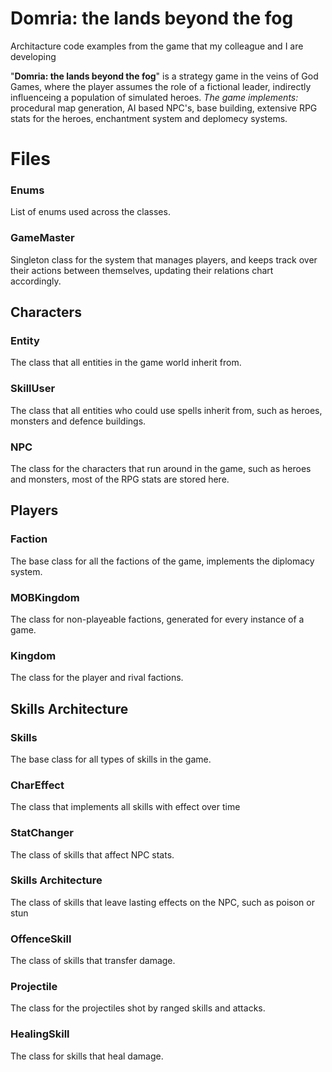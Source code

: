 # Domria: the lands beyond the fog

Architacture code examples from the game that my colleague and I are developing

"**Domria: the lands beyond the fog**" is a strategy game in the veins of God Games, where the player assumes the role of a fictional leader,
indirectly influenceing a population of simulated heroes.
*The game implements:* procedural map generation, AI based NPC's, base building, extensive RPG stats for the heroes, enchantment system and deplomecy systems.

# Files

### Enums
List of enums used across the classes.

### GameMaster
Singleton class for the system that manages players, and keeps track over their actions between themselves, updating their relations chart accordingly.

## Characters

### Entity
The class that all entities in the game world inherit from.

### SkillUser
The class that all entities who could use spells inherit from, such as heroes, monsters and defence buildings.

### NPC
The class for the characters that run around in the game, such as heroes and monsters, most of the RPG stats are stored here.

## Players

### Faction
The base class for all the factions of the game, implements the diplomacy system.

### MOBKingdom
The class for non-playeable factions, generated for every instance of a game.

### Kingdom
The class for the player and rival factions.

## Skills Architecture

### Skills
The base class for all types of skills in the game.

### CharEffect
The class that implements all skills with effect over time

### StatChanger
The class of skills that affect NPC stats.

### Skills Architecture
The class of skills that leave lasting effects on the NPC, such as poison or stun

### OffenceSkill
The class of skills that transfer damage.

### Projectile
The class for the projectiles shot by ranged skills and attacks.

### HealingSkill
The class for skills that heal damage.
